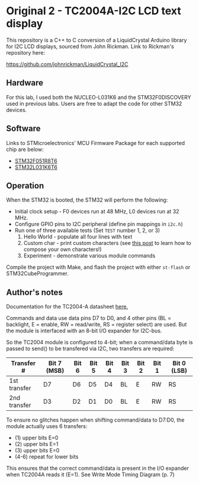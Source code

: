 # Original 2 - TC2004A-I2C LCD text display
This repository is a C++ to C conversion of a LiquidCrystal Arduino library for I2C LCD displays, sourced from John Rickman. Link to Rickman's repository here:

https://github.com/johnrickman/LiquidCrystal_I2C

## Hardware
For this lab, I used both the NUCLEO-L031K6 and the STM32F0DISCOVERY used in previous labs. Users are free to adapt the code for other STM32 devices.

## Software
Links to STMicroelectronics' MCU Firmware Package for each supported chip are below:
* [STM32F051R8T6](https://github.com/STMicroelectronics/STM32CubeF0 "STM32CubeF0")
* [STM32L031K6T6](https://github.com/STMicroelectronics/STM32CubeL0 "STM32CubeL0")

## Operation
When the STM32 is booted, the STM32 will perform the following:
* Initial clock setup - F0 devices run at 48 MHz, L0 devices run at 32 MHz.
* Configure GPIO pins to I2C peripheral (define pin mappings in `i2c.h`)
* Run one of three available tests (Set `TEST` number 1, 2, or 3)
  1. Hello World - populate all four lines with text
  2. Custom char - print custom characters (see [this post](https://www.handsonembedded.com/lcd16x2-hd44780-tutorial-5/) to learn how to compose your own characters!)
  3. Experiment - demonstrate various module commands

Compile the project with Make, and flash the project with either `st-flash` or STM32CubeProgrammer.

## Author's notes 
Documentation for the TC2004-A datasheet [here.](https://cdn-shop.adafruit.com/datasheets/TC2004A-01.pdf "TC2004-A Datasheet")

Commands and data use data pins D7 to D0, and 4 other pins (BL = backlight, E = enable, RW = read/write, RS = register select) are used. But the module is interfaced with an 8-bit I/O expander for I2C-bus.

So the TC2004 module is configured to 4-bit; when a command/data byte is passed to send() to be transfered via I2C, two transfers are required:

Transfer #   | Bit 7 (MSB) | Bit 6 | Bit 5 | Bit 4 | Bit 3 | Bit 2 | Bit 1 | Bit 0 (LSB)
-------------|-------------|-------|-------|-------|-------|-------|-------|-------------
1st transfer | D7          | D6    | D5    | D4    | BL    | E     | RW    | RS
2nd transfer | D3          | D2    | D1    | D0    | BL    | E     | RW    | RS

To ensure no glitches happen when shifting command/data to D7:D0, the module actually uses 6 transfers:
* (1) upper bits E=0
* (2) upper bits E=1
* (3) upper bits E=0
* (4-6) repeat for lower bits

This ensures that the correct command/data is present in the I/O expander when TC2004A reads it (E=1). See Write Mode Timing Diagram (p. 7)
